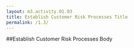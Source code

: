 ```yaml
---
layout: m3.activity.01.03
title: Establish Customer Risk Processes Title
permalink: /1.3/
---
```

##Establish Customer Risk Processes Body
